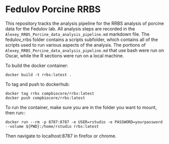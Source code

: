 # Fedulov Porcine RRBS

This repository tracks the analysis pipeline for the RRBS analysis of porcine data for the Fedulov lab. All analysis steps are recorded in the `Alexey_RRBS_Porcine_data_analysis_pipeline.md` markdown file. The fedulov_rrbs folder contains a scripts subfolder, which contains all of the scripts used to run various aspects of the analysis. The portions of `Alexey_RRBS_Porcine_data_analysis_pipeline.md` that use bash were run on Oscar, while the R sections were run on a local machine.

To build the docker container:

```{bash}
docker build -t rrbs:latest .
```

To tag and push to dockerhub:

```{bash}
docker tag rrbs compbiocore/rrbs:latest
docker push compbiocore/rrbs:latest
```

To run the container, make sure you are in the folder you want to mount, then run::

```{bash
docker run --rm -p 8787:8787 -e USER=rstudio -e PASSWORD=yourpassword --volume ${PWD}:/home/rstudio rrbs:latest
```

Then navigate to localhost:8787 in firefox or chrome.
